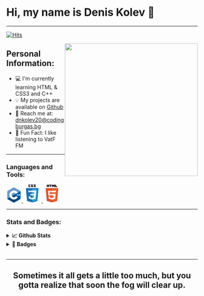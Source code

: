 # Hi, my name is Denis Kolev 👋
<hr>

[![Hits](https://hits.seeyoufarm.com/api/count/incr/badge.svg?url=https%3A%2F%2Fgithub.com%2Fgjbae1212%2Fhit-counter&count_bg=%2308B9FC&title_bg=%23060606&icon=pantheon.svg&icon_color=%2308B9FC&title=Visits&edge_flat=false)](https://hits.seeyoufarm.com)

<img align="right" height="350" width="350" alt="" src="https://acegif.com/wp-content/uploads/loading-36.gif"/>

## Personal Information:

- 💻 I'm currently learning HTML & CSS3 and C++
- 💡 My projects are available on [Github](https://github.com/dnkolev20?tab=repositories)
- 📧 Reach me at: dnkolev20@codingburgas.bg
- 🎵 Fun Fact: I like listening to VatF FM

<hr>

### Languages and Tools:
<p align="left"> <a href="https://www.w3schools.com/cpp/" target="_blank"> <img src="https://raw.githubusercontent.com/devicons/devicon/master/icons/cplusplus/cplusplus-original.svg" alt="cplusplus" width="40" height="40"/> </a> <a href="https://www.w3schools.com/css/" target="_blank"> <img src="https://raw.githubusercontent.com/devicons/devicon/master/icons/css3/css3-original-wordmark.svg" alt="css3" width="48" height="48"/> </a> <a href="https://www.w3.org/html/" target="_blank"> <img src="https://raw.githubusercontent.com/devicons/devicon/master/icons/html5/html5-original-wordmark.svg" alt="html5" width="48" height="48"/> </a> </p>

<hr>
  
### Stats and Badges:

<details>	
<summary><b>📈 Github Stats </b></summary>

![Grade](https://github-readme-stats.vercel.app/api?username=dnkolev20&show_icons=true&theme=radical&count_private=true)
</details>

<details>
  <summary><b>📄 Badges </b></summary>

<code><a href ="http://www.credly.com/badges/41931c0f-5be8-4e13-b3fa-82f0defd1957"><img align="left" alt="Excel" width="200px" src="https://images.credly.com/images/bb69f2bd-12e0-45d7-a5e7-2597dd126f4c/MOS_Excel.png" ></a></code>
  
  <code><a href ="https://www.credly.com/earner/earned/badge/b25fd806-cdc5-4296-a6ff-3e651e00ec07"><img align="left" alt="Word Office 2016" width="200px" src="https://images.credly.com/images/16bc9e00-43a7-421c-a775-a990fbc590ac/MOS_Word.png" ></a></code>
</details>  

<br>

<hr>
<div align="center">

## Sometimes it all gets a little too much, but you gotta realize that soon the fog will clear up.
  
</div>

